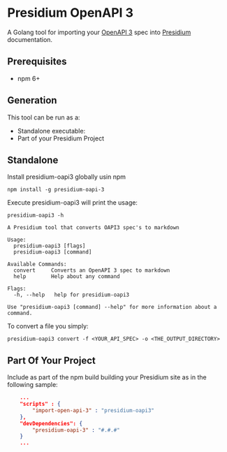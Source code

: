 # Presidium OpenAPI 3

A Golang tool for importing your [OpenAPI 3](https://spec.openapis.org/oas/v3.0.3) spec into 
[Presidium](http://presidium.spandigital.net) documentation.

## Prerequisites
- npm 6+

## Generation
This tool can be run as a:
 - Standalone executable:
 - Part of your Presidium Project
    
 
## Standalone

Install presidium-oapi3 globally usin npm

```shell
npm install -g presidium-oapi-3
```

Execute presidium-oapi3 will print the usage:

```shell
presidium-oapi3 -h
```

```
A Presidium tool that converts OAPI3 spec's to markdown

Usage:
  presidium-oapi3 [flags]
  presidium-oapi3 [command]

Available Commands:
  convert     Converts an OpenAPI 3 spec to markdown
  help        Help about any command

Flags:
  -h, --help   help for presidium-oapi3

Use "presidium-oapi3 [command] --help" for more information about a command.
```

To convert a file you simply:

```shell
presidium-oapi3 convert -f <YOUR_API_SPEC> -o <THE_OUTPUT_DIRECTORY>
```

## Part Of Your Project

Include as part of the npm build building your Presidium site as in the following sample:

```json
    ...
    "scripts" : {
        "import-open-api-3" : "presidium-oapi3"
    },
    "devDependencies": {
        "presidium-oapi-3" : "#.#.#"
    }
    ...
```
